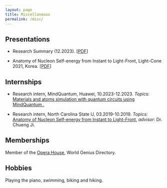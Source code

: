 ```yaml
---
layout: page
title: Miscellaneous
permalink: /misc/
---
```

## Presentations
- Research Summary (12.2023). [[PDF](/assets/presentations/Research_proj.pdf)] <br />
+ Anatomy of Nucleon Self-energy from Instant to Light-Front, Light-Cone 2021, Korea. [[PDF](https://indico.cern.ch/event/938795/contributions/4605279/attachments/2357412/4023279/BinbinLiu_talk_LC2021.pdf)]

## Internships
* Research intern, MindQuantum, Huawei, 10.2023-12.2023. *Topics:* [Materials and atoms simulation with quantum circuits using MindQuantum .](https://gitee.com/mindspore/mindquantum)

- Research intern, North Carolina State U, 03.2019-10.2019. *Topics:* [Anatomy of Nucleon Self-energy from Instant to Light-Front](https://crjiresearchgroup.wordpress.ncsu.edu/group-meetings/archives-liu-binbin/), *advisor*: Dr. Chueng Ji.


## Memberships
Member of the [Opera House](https://www.iqsociety.org/win/societies/opera-house/), World Genius Directory. <br />

## Hobbies
Playing the piano, swimming, biking and hiking. <br />
